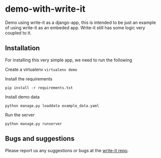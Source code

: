 demo-with-write-it
==================

Demo using write-it as a django-app, this is intended to be just an example of using write-it as an embeded app. Write-it still has some logic very coupled to it.

Installation
------------

For installing this very simple app, we need to run the following


Create a virtualenv
`virtualenv demo`

Install the requirements


`pip install -r requirements.txt`

Install demo data

`python manage.py loaddata example_data.yaml`

Run the server

`python manage.py runserver`

Bugs and suggestions 
--------------------

Please report us any suggestions or bugs at the [write-it repo](https://github.com/ciudadanointeligente/write-it/issues).